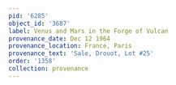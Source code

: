```yaml
---
pid: '6285'
object_id: '3687'
label: Venus and Mars in the Forge of Vulcan
provenance_date: Dec 12 1964
provenance_location: France, Paris
provenance_text: 'Sale, Drouot, Lot #25'
order: '1358'
collection: provenance
---
```

